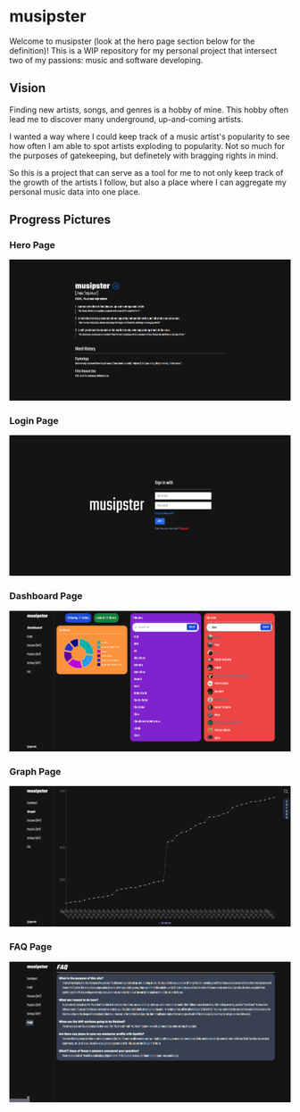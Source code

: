 # musipster
Welcome to musipster (look at the hero page section below for the definition)! This is a WIP repository for my personal project that intersect two of my passions: music and software developing. 

## Vision
Finding new artists, songs, and genres is a hobby of mine. This hobby often lead me to discover many underground, up-and-coming artists.

I wanted a way where I could keep track of a music artist's popularity to see how often I am able to spot artists exploding to popularity. Not so much for the purposes of gatekeeping, but definetely with bragging rights in mind.

So this is a project that can serve as a tool for me to not only keep track of the growth of the artists I follow, but also a place where I can aggregate my personal music data into one place.

## Progress Pictures

### Hero Page
![Hero Page](assets/mainpage.png)

### Login Page
![Main Page](assets/login.png)

### Dashboard Page
![Main Page](assets/dashboard.png)

### Graph Page
![Graph Page](assets/graph.png)

### FAQ Page
![FAQ Page](assets/faq.png)

